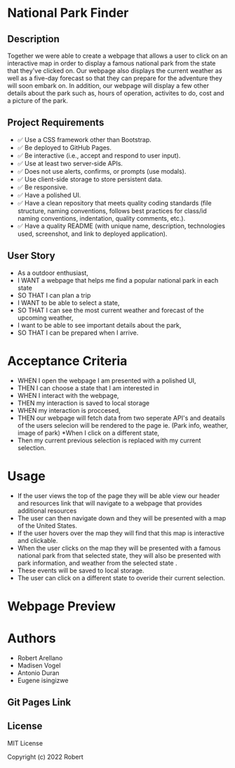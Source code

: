 # National Park Finder

## Description
Together we were able to create a webpage that allows a user to click on an interactive map in order to display a famous national park from the state that they've clicked on. Our webpage also displays the current weather as well as a five-day forecast so that they can prepare for the adventure they will soon embark on. In addition, our webpage will display a few other details about the park such as, hours of operation, activites to do, cost and a picture of the park. 

## Project Requirements

- ✅ Use a CSS framework other than Bootstrap.
- ✅ Be deployed to GitHub Pages.
- ✅ Be interactive (i.e., accept and respond to user input).
- ✅ Use at least two server-side APIs.
- ✅ Does not use alerts, confirms, or prompts (use modals).
- ✅ Use client-side storage to store persistent data.
- ✅ Be responsive.
- ✅ Have a polished UI.
- ✅ Have a clean repository that meets quality coding standards (file structure, naming conventions, follows best practices for class/id naming conventions, indentation, quality comments, etc.).
- ✅ Have a quality README (with unique name, description, technologies used, screenshot, and link to deployed application).

## User Story
* As a outdoor enthusiast,
* I WANT a webpage that helps me find a popular national park in each state
* SO THAT I can plan a trip 
* I WANT to be able to select a state,
* SO THAT I can see the most current weather and forecast of the upcoming weather,
* I want to be able to see important details about the park, 
* SO THAT I can be prepared when I arrive. 


# Acceptance Criteria
* WHEN I open the webpage I am presented with a polished UI,
* THEN I can choose a state that I am interested in
* WHEN I interact with the webpage,
* THEN my interaction is saved to local storage
* WHEN my interaction is proccesed,
* THEN our webpage will fetch data from two seperate API's and deatails of the users selecion will be rendered to the page ie. (Park info, weather, image of park)
*When I click on a different state,
* Then my current previous selection is replaced with my current selection.


# Usage 
* If the user views the top of the page they will be able view our header and resources link that will navigate to a webpage that provides additional resources
* The user can then navigate down and they will be presented with a map of the United States. 
* If the user hovers over the map they will find that this map is interactive and clickable.
* When the user clicks on the map they will be presented with a famous national park from that selected state, they will also be presented with park information, and weather from the selected state . 
* These events will be saved to local storage. 
* The user can click on a different state to overide their current selection. 


# Webpage Preview 

# Authors
* Robert Arellano
* Madisen Vogel
* Antonio Duran
* Eugene isingizwe

## Git Pages Link 

## License
MIT License

Copyright (c) 2022 Robert
